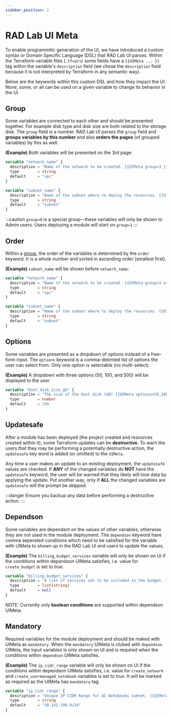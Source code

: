 ```yaml
---
sidebar_position: 1
---
```


# RAD Lab UI Meta

To enable programmitic generation of the UI, we have introduced a custom syntax or Domain Specific Language (DSL) that RAD Lab UI parses. Within the Terraform variable files (`.tfvars`) some fields have a `{{UIMeta ... }}` tag within the variable's `description` field (we chose the `description` field because it is not interpreted by Terraform in any semantic way).

Below are the keywords within this custom DSL and how they impact the UI. None, some, or all can be used on a given variable to change its behavior in the UI.

## Group
Some variables are connected to each other and should be presented together. For example disk type and disk size are both related to the storage disk. The `group` field is a number. RAD Lab UI parses the `group` field and **groups variables by this number** and also **orders the pages** (of grouped variables) by this as well.

**(Example)** Both variables will be presented on the 3rd page:
```terraform
variable "network_name" {
  description = "Name of the network to be created. {{UIMeta group=3 }}"
  type        = string
  default     = "vpc"
}

variable "subnet_name" {
  description = "Name of the subnet where to deploy the resources. {{UIMeta group=3 }}"
  type        = string
  default     = "subnet"
}
```

:::caution
`group=0` is a special group--these variables will only be shown to Admin users. Users deploying a module will start on `group=1`
:::

## Order
Within a [group](#group), the order of the variables is determined by the `order` keyword. It is a whole number and sorted in ascending order (smallest first).

**(Example)** `subnet_name` will be shown before `network_name`:
```terraform
variable "network_name" {
  description = "Name of the network to be created. {{UIMeta group=3 order=2 }}"
  type        = string
  default     = "vpc"
}

variable "subnet_name" {
  description = "Name of the subnet where to deploy the resources. {{UIMeta group=3 order=1 }}"
  type        = string
  default     = "subnet"
}
```

## Options
Some variables are presented as a dropdown of options instead of a free-form input. The `options` keyword is a comma-delimted list of options the user can select from. Only one option is selectable (no multi-select).

**(Example)** A dropdown with three options (50, 100, and 500) will be displayed to the user
```terraform
variable "boot_disk_size_gb" {
  description = "The size of the boot disk (GB) {{UIMeta options=50,100,500 }}"
  type        = number
  default     = 100
}
```

## Updatesafe
After a module has been deployed (the project created and resources created within it), some Terraform updates can be **destructive**. To warn the users that they may be performing a potentially destructive action, the `updatesafe` key word is added (or omitted) to the `UIMeta`.

Any time a user makes an update to an existing deployment, the `updatesafe` values are checked. If **ANY** of the changed variables do **NOT** have the `updatesafe` keyword, the user will be warned that they likely will lose data by applying the update. Put another way, only if **ALL** the changed variables are `updatesafe` will the prompt be skipped.

:::danger
Ensure you backup any data before performing a destructive action.
:::

## Dependson
Some variables are dependant on the values of other variables, otherwise they are not used in the module deployment. The `dependson` keyword have comma seperated conditions which need to be satisfied for the variable with UIMeta to shown up in the RAD Lab UI and users to update the values.

**(Example)** The `billing_budget_services` variable will only be shown on UI if the conditions within dependson UIMeta satisfies, i.e. value for `create_budget` is set to *true*.
```terraform
variable "billing_budget_services" {
  description = "A list of services ids to be included in the budget. If omitted, all services will be included in the budget. Service ids can be found at https://cloud.google.com/skus/. {{UIMeta group=0 order=12 updatesafe dependson=(create_budget==true) }}"
  type        = list(string)
  default     = null
}
```

NOTE: Currently only **boolean conditions** are supported within dependson UIMeta.

## Mandatory
Required variables for the module deployment and should be maked with UIMeta as `mandatory`. When the `mandatory` UIMeta is clubed with `dependson` UIMeta, the input variables is only shown on UI and is required when the conditions within `dependson` UIMeta satisfies.

**(Example)** The `ip_cidr_range` variable will only be shown on UI if the conditions within dependson UIMeta satisfies, i.e. value for `create_network` and `create_usermanaged_notebook` variables is set to *true*. It will be marked as required as the UIMeta has `mandatory` tag.
```terraform
variable "ip_cidr_range" {
  description = "Unique IP CIDR Range for AI Notebooks subnet. {{UIMeta group=3 order=5 dependson=(create_network==true,create_usermanaged_notebook==true) mandatory }}"
  type        = string
  default     = "10.142.190.0/24"
}
```